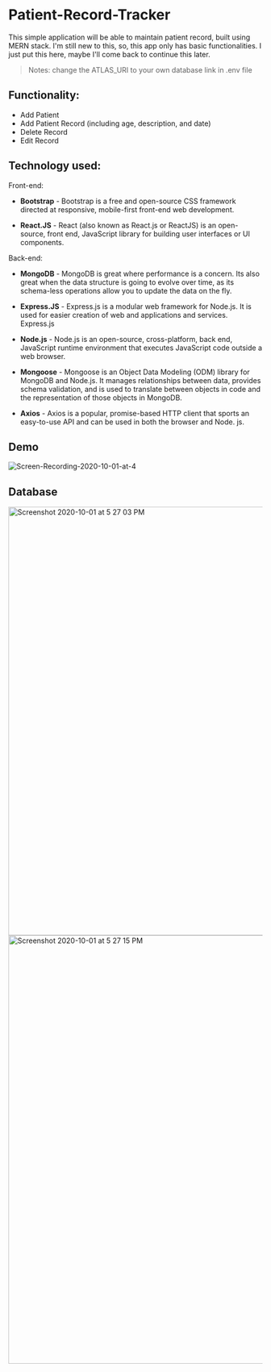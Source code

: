 # Patient-Record-Tracker
This simple application will be able to maintain patient record, built using MERN stack. I'm still new to this, so, this app only has basic functionalities. I just put this here, maybe I'll come back to continue this later.
>Notes: change the ATLAS_URI to your own database link in .env file

## Functionality:
- Add Patient 
- Add Patient Record (including age, description, and date)
- Delete Record
- Edit Record

## Technology used:
Front-end:

- <b>Bootstrap</b> - Bootstrap is a free and open-source CSS framework directed at responsive, mobile-first front-end web development. 

- <b>React.JS</b> - React (also known as React.js or ReactJS) is an open-source, front end, JavaScript library for building user interfaces or UI components. 

Back-end:

- <b>MongoDB</b> - MongoDB is great where performance is a concern. Its also great when the data structure is going to evolve over time, as its schema-less operations allow you to update the data on the fly.

- <b>Express.JS</b> - Express.js is a modular web framework for Node.js. It is used for easier creation of web and applications and services. Express.js

- <b>Node.js</b> - Node.js is an open-source, cross-platform, back end, JavaScript runtime environment that executes JavaScript code outside a web browser.

- <b>Mongoose</b> - Mongoose is an Object Data Modeling (ODM) library for MongoDB and Node.js. It manages relationships between data, provides schema validation, and is used to translate between objects in code and the representation of those objects in MongoDB.

- <b>Axios</b> - Axios is a popular, promise-based HTTP client that sports an easy-to-use API and can be used in both the browser and Node. js. 


## Demo
![Screen-Recording-2020-10-01-at-4](https://user-images.githubusercontent.com/58356073/94792092-15185680-040b-11eb-89b8-931eb4da6481.gif)

## Database
<img width="850" alt="Screenshot 2020-10-01 at 5 27 03 PM" src="https://user-images.githubusercontent.com/58356073/94792396-7f30fb80-040b-11eb-9858-311131072962.png">
<img width="850" alt="Screenshot 2020-10-01 at 5 27 15 PM" src="https://user-images.githubusercontent.com/58356073/94792391-7ccea180-040b-11eb-845f-337de337dc20.png">
